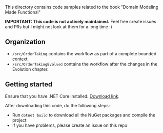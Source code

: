 This directory contains code samples related to the book "Domain Modeling Made Functional"

**IMPORTANT: This code is not actively maintained.** Feel free create issues and PRs but I might not look at them for a long time :)

## Organization

* `/src/OrderTaking` contains the workflow as part of a complete bounded context.
* `/src/OrderTakingEvolved` contains the workflow after the changes in the Evolution chapter.

## Getting started

Ensure that you have .NET Core installed. [Download link](https://dotnet.microsoft.com/download).

After downloading this code, do the following steps:

* Run `dotnet build` to download all the NuGet packages and compile the project
* If you have problems, please create an issue on this repo


